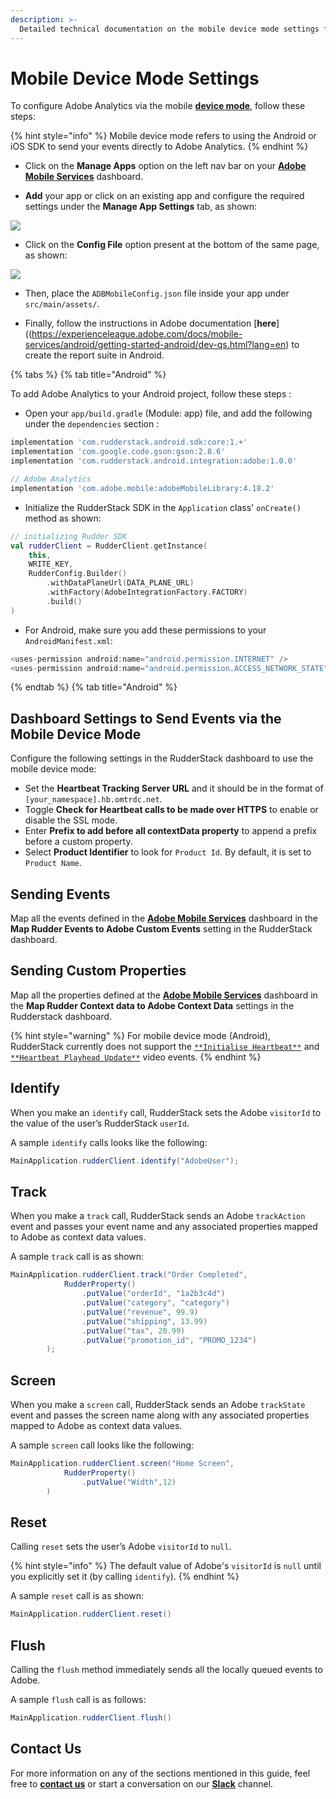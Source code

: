 ```yaml
---
description: >-
  Detailed technical documentation on the mobile device mode settings for Adobe Analytics destination.
---
```


# Mobile Device Mode Settings

To configure Adobe Analytics via the mobile [**device mode**](https://docs.rudderstack.com/connections/rudderstack-connection-modes#device-mode), follow these steps:

{% hint style="info" %}
Mobile device mode refers to using the Android or iOS SDK to send your events directly to Adobe Analytics.
{% endhint %}

* Click on the **Manage Apps** option on the left nav bar on your [**Adobe Mobile Services**](https://mobilemarketing.adobe.com/) dashboard.

* **Add** your app or click on an existing app and configure the required settings under the **Manage App Settings** tab, as shown:

![](https://user-images.githubusercontent.com/59817155/124233542-92a2fb80-db30-11eb-8722-c91a07cfa7ab.png)

* Click on the **Config File** option present at the bottom of the same page, as shown:

![](https://user-images.githubusercontent.com/59817155/124233808-db5ab480-db30-11eb-900f-75a3aa9a5367.png)

* Then, place the `ADBMobileConfig.json` file inside your app under `src/main/assets/`. 

* Finally, follow the instructions in Adobe documentation [**here**]((https://experienceleague.adobe.com/docs/mobile-services/android/getting-started-android/dev-qs.html?lang=en) to create the report suite in Android.

{% tabs %}
{% tab title="Android" %}

To add Adobe Analytics to your Android project, follow these steps :

* Open your `app/build.gradle` \(Module: app\) file, and add the following under the `dependencies` section :

```groovy
implementation 'com.rudderstack.android.sdk:core:1.+'
implementation 'com.google.code.gson:gson:2.8.6'
implementation 'com.rudderstack.android.integration:adobe:1.0.0'

// Adobe Analytics
implementation 'com.adobe.mobile:adobeMobileLibrary:4.18.2'
```

* Initialize the RudderStack SDK in the `Application` class'  `onCreate()` method as shown:

```kotlin
// initializing Rudder SDK
val rudderClient = RudderClient.getInstance(
    this,
    WRITE_KEY,
    RudderConfig.Builder()
        .withDataPlaneUrl(DATA_PLANE_URL)
        .withFactory(AdobeIntegrationFactory.FACTORY)
        .build()
)
```

* For Android, make sure you add these permissions to your `AndroidManifest.xml`:

```groovy
<uses-permission android:name="android.permission.INTERNET" />
<uses-permission android:name="android.permission.ACCESS_NETWORK_STATE" />
```

{% endtab %}
{% tab title="Android" %}

## Dashboard Settings to Send Events via the Mobile Device Mode

Configure the following settings in the RudderStack dashboard to use the mobile device mode:

* Set the **Heartbeat Tracking Server URL** and it should be in the format of `[your_namespace].hb.omtrdc.net`.
* Toggle **Check for Heartbeat calls to be made over HTTPS** to enable or disable the SSL mode.
* Enter **Prefix to add before all contextData property** to append a prefix before a custom property.
* Select **Product Identifier** to look for `Product Id`. By default, it is set to `Product Name`.

## Sending Events

Map all the events defined in the [**Adobe Mobile Services**](https://mobilemarketing.adobe.com/) dashboard in the **Map Rudder Events to Adobe Custom Events** setting in the RudderStack dashboard.

## Sending Custom Properties

Map all the properties defined at the [**Adobe Mobile Services**](https://mobilemarketing.adobe.com/) dashboard in the **Map Rudder Context data to Adobe Context Data** settings in the Rudderstack dashboard.

{% hint style="warning" %}
For mobile device mode (Android), RudderStack currently does not support the [`**Initialise Heartbeat**`](https://docs.rudderstack.com/destinations/analytics/adobe-analytics/adobe-analytics-heartbeat#initialize-heartbeat) and [`**Heartbeat Playhead Update**`](https://docs.rudderstack.com/destinations/analytics/adobe-analytics/adobe-analytics-heartbeat#heartbeat-playhead-update) video events.
{% endhint %}

## Identify

When you make an `identify` call, RudderStack sets the Adobe `visitorId` to the value of the user’s RudderStack `userId`.

A sample `identify` calls looks like the following:

```java
MainApplication.rudderClient.identify("AdobeUser");
```

## Track

When you make a `track` call, RudderStack sends an Adobe `trackAction` event and passes your event name and any associated properties mapped to Adobe as context data values.

A sample `track` call is as shown:

```java
MainApplication.rudderClient.track("Order Completed",
            RudderProperty()
                .putValue("orderId", "1a2b3c4d")
                .putValue("category", "category")
                .putValue("revenue", 99.9)
                .putValue("shipping", 13.99)
                .putValue("tax", 20.99)
                .putValue("promotion_id", "PROMO_1234")
        );
```

## Screen

When you make a `screen` call, RudderStack sends an Adobe `trackState` event and passes the screen name along with any associated properties mapped to Adobe as context data values.

A sample `screen` call looks like the following:

```java
MainApplication.rudderClient.screen("Home Screen",
            RudderProperty()
                .putValue("Width",12)
        )
```

## Reset

Calling `reset` sets the user’s Adobe `visitorId` to `null`. 

{% hint style="info" %}
The default value of Adobe's `visitorId` is `null` until you explicitly set it (by calling `identify`).
{% endhint %}

A sample `reset` call is as shown:

```java
MainApplication.rudderClient.reset()
```

## Flush

Calling the `flush` method immediately sends all the locally queued events to Adobe.

A sample `flush` call is as follows:

```java
MainApplication.rudderClient.flush()
```

## Contact Us

For more information on any of the sections mentioned in this guide, feel free to [**contact us**](mailto:%20docs@rudderstack.com) or start a conversation on our [**Slack**](https://resources.rudderstack.com/join-rudderstack-slack) channel.
